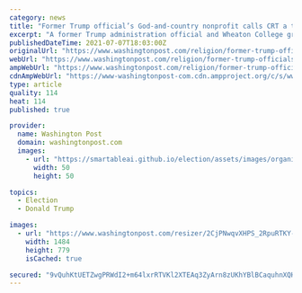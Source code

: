 ```yaml
---
category: news
title: "Former Trump official’s God-and-country nonprofit calls CRT a threat to ‘colorblind society’"
excerpt: "A former Trump administration official and Wheaton College graduate, Vought defines racism as “personal prejudice that flows from ignorance and treating people differently as a result of that prejudice."
publishedDateTime: 2021-07-07T18:03:00Z
originalUrl: "https://www.washingtonpost.com/religion/former-trump-officials-god-and-country-nonprofit-calls-crt-a-threat-to-colorblind-society/2021/07/07/26995bf6-df76-11eb-a27f-8b294930e95b_story.html"
webUrl: "https://www.washingtonpost.com/religion/former-trump-officials-god-and-country-nonprofit-calls-crt-a-threat-to-colorblind-society/2021/07/07/26995bf6-df76-11eb-a27f-8b294930e95b_story.html"
ampWebUrl: "https://www.washingtonpost.com/religion/former-trump-officials-god-and-country-nonprofit-calls-crt-a-threat-to-colorblind-society/2021/07/07/26995bf6-df76-11eb-a27f-8b294930e95b_story.html?outputType=amp"
cdnAmpWebUrl: "https://www-washingtonpost-com.cdn.ampproject.org/c/s/www.washingtonpost.com/religion/former-trump-officials-god-and-country-nonprofit-calls-crt-a-threat-to-colorblind-society/2021/07/07/26995bf6-df76-11eb-a27f-8b294930e95b_story.html?outputType=amp"
type: article
quality: 114
heat: 114
published: true

provider:
  name: Washington Post
  domain: washingtonpost.com
  images:
    - url: "https://smartableai.github.io/election/assets/images/organizations/washingtonpost.com-50x50.jpg"
      width: 50
      height: 50

topics:
  - Election
  - Donald Trump

images:
  - url: "https://www.washingtonpost.com/resizer/2CjPNwqvXHPS_2RpuRTKY-p3eVo=/1484x0/www.washingtonpost.com/pb/resources/img/twp-social-share.png"
    width: 1484
    height: 779
    isCached: true

secured: "9vQuhKtUETZwgPRWdI2+m64lxrRTVKl2XTEAq3ZyArn8zUKhYBlBCaquhnXQHwjhtXYlLGcgDobIQ1K1Wm9CUdaSu4u3eWjjB/kAi4DoJUt0+q7NEvFxL8MdsANGQNXeyk65vpVWBneBr2EBx1bs0TuIjJPl3/WZU2/v05XBoYHTeNx6Y6ShVoJYXrGgoLLzfbWnz2hQ0ghesidikcYCm0aAhBB1gxvRYv3KBsgBXpyOotxJ5CnL1Yw/TjMCZjrLM2PMDkTvlt2QwSkm7hZX4Ct7oIIjJEBfu3GLVqbwHj8WHZwrhxiPWLX3p2SO7R9oIWqdSzSShGkGGB19gPEZxd/7CewA1a+pfEz4DDgiL7U=;sKJbR6/zB0WRyqHOXT2H6A=="
---
```


